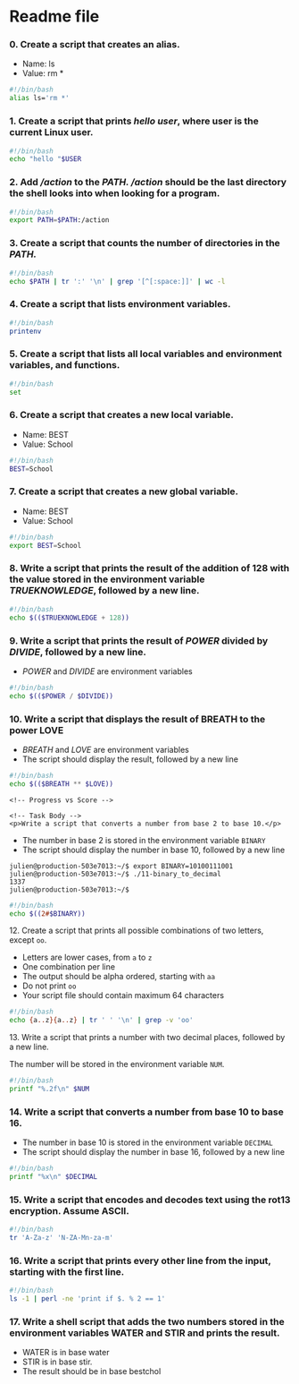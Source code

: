 # Readme file

<h3>0. Create a script that creates an alias.</h3>

<ul>
<li>Name: ls</li>
<li>Value: rm *</li>
</ul>

```bash
#!/bin/bash
alias ls='rm *'
```

<h3>1. Create a script that prints <em>hello user</em>, where user is the current Linux user.</h3>

```bash
#!/bin/bash
echo "hello "$USER
```

<h3>2. Add <em>/action</em> to the <em>PATH. /action</em> should be the last directory the shell looks into when looking for a program.</h3>

```bash
#!/bin/bash
export PATH=$PATH:/action
```

<h3>3. Create a script that counts the number of directories in the <em>PATH.</em></h3>

```bash
#!/bin/bash
echo $PATH | tr ':' '\n' | grep '[^[:space:]]' | wc -l
```

<h3>4. Create a script that lists environment variables.</h3>

```bash
#!/bin/bash
printenv
```

<h3>5. Create a script that lists all local variables and environment variables, and functions.</h3>

```bash
#!/bin/bash
set
```

<h3>6. Create a script that creates a new local variable.</h3>

<ul>
<li>Name: BEST</li>
<li>Value: School</li>
</ul>

```bash
#!/bin/bash
BEST=School
```

<h3> 7. Create a script that creates a new global variable.</h3>

<ul>
<li>Name: BEST</li>
<li>Value: School</li>
</ul>

```bash
#!/bin/bash
export BEST=School
```

<h3>8. Write a script that prints the result of the addition of 128 with the value stored in the environment variable <em>TRUEKNOWLEDGE</em>, followed by a new line.</h3>

```bash
#!/bin/bash
echo $(($TRUEKNOWLEDGE + 128))
```

<h3>9. Write a script that prints the result of <em>POWER</em> divided by <em>DIVIDE</em>, followed by a new line.</h3>

<ul><li><em>POWER</em> and <em>DIVIDE</em> are environment variables</li></ul>

```bash
#!/bin/bash
echo $(($POWER / $DIVIDE))
```

<h3>10. Write a script that displays the result of BREATH to the power LOVE</h3>
<ul>
<li><em>BREATH</em> and <em>LOVE</em> are environment variables</li>
<li>The script should display the result, followed by a new line</li>
</ul>

```bash
#!/bin/bash
echo $(($BREATH ** $LOVE))
```

<div class="panel-body">
    <span id="user_id" data-id="81664"></span>

    <!-- Progress vs Score -->

    <!-- Task Body -->
    <p>Write a script that converts a number from base 2 to base 10.</p>

<ul>
<li>The number in base 2 is stored in the environment variable <code>BINARY</code></li>
<li>The script should display the number in base 10, followed by a new line</li>
</ul>

<pre><code>julien@production-503e7013:~/$ export BINARY=10100111001
julien@production-503e7013:~/$ ./11-binary_to_decimal
1337
julien@production-503e7013:~/$
</code></pre>

  </div>

```bash
#!/bin/bash
echo $((2#$BINARY))
```

<p>12. Create a script that prints all possible combinations of two letters, except <code>oo</code>.</p>

<ul>
<li>Letters are lower cases, from <code>a</code> to <code>z</code></li>
<li>One combination per line</li>
<li>The output should be alpha ordered, starting with <code>aa</code></li>
<li>Do not print <code>oo</code></li>
<li>Your script file should contain maximum 64 characters</li>
</ul>


```bash
#!/bin/bash
echo {a..z}{a..z} | tr ' ' '\n' | grep -v 'oo'
```

<p>13. Write a script that prints a number with two decimal places, followed by a new line.</p>
<p>The number will be stored in the environment variable <code>NUM</code>.</p>

```bash
#!/bin/bash
printf "%.2f\n" $NUM
```

<h3>14. Write a script that converts a number from base 10 to base 16.</h3>

<ul>
<li>The number in base 10 is stored in the environment variable <code>DECIMAL</code></li>
<li>The script should display the number in base 16, followed by a new line</li>
</ul>

```bash
#!/bin/bash
printf "%x\n" $DECIMAL
```

<h3>15. Write a script that encodes and decodes text using the rot13 encryption. Assume ASCII.</h3>

```bash
#!/bin/bash
tr 'A-Za-z' 'N-ZA-Mn-za-m'
```

<h3>16. Write a script that prints every other line from the input, starting with the first line.</h3>

```bash
#!/bin/bash
ls -1 | perl -ne 'print if $. % 2 == 1'
```

<h3>17. Write a shell script that adds the two numbers stored in the environment variables WATER and STIR and prints the result.</h3>

<ul>
<li>WATER is in base water</li>
<li>STIR is in base stir.</li>
<li>The result should be in base bestchol</li>
</ul>

```bash
```
